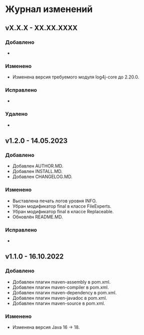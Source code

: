 # Журнал изменений
## vX.X.X - XX.XX.XXXX
### Добавлено
*

### Изменено
* Изменена версия требуемого модуля log4j-core до 2.20.0.

### Исправлено
*

### Удалено
*

## v1.2.0 - 14.05.2023
### Добавлено
* Добавлен AUTHOR.MD.
* Добавлен INSTALL.MD.
* Добавлен CHANGELOG.MD.

### Изменено
* Выставлена печать логов уровня INFO.
* Убран модификатор final в классе FileExperts.
* Убран модификатор final в классе Replaceable.
* Обновлён README.MD.

### Исправлено
*

## v1.1.0 - 16.10.2022
### Добавлено
* Добавлен плагин maven-assembly в pom.xml.
* Добавлен плагин maven-compiler в pom.xml.
* Добавлен плагин maven-dependency в pom.xml.
* Добавлен плагин maven-javadoc в pom.xml.
* Добавлен плагин maven-source в pom.xml.

### Изменено
* Изменена версия Java 16 -> 18.
